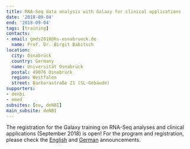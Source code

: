 ```yaml
---
title: RNA-Seq data analysis with Galaxy for clinical applications
date: '2018-09-04'
end: '2018-09-04'
tags: [training]
contacts:
- email: gmds2018@hs-osnabrueck.de
  name: Prof. Dr. Birgit Babitsch
location:
  city: Osnabrück
  country: Germany
  name: Universität Osnabrück
  postal: 49076 Osnabrück
  region: Westfalen
  street: Barbarastraße 21 (SL-Gebäude)
supporters:
- denbi
- emed
subsites: [eu, deNBI]
main_subsite: deNBI
---
```


The registration for the Galaxy training on RNA-Seq analyses and clinical applications (September 2018) is open! For the program and registration, please check the [English](https://www.denbi.de/22-training-cat/training-courses/599-rna-seq-data-analysis-with-galaxy-for-clinical-applications-gmds-2018) and [German](https://gmds.de/aktuelles-termine/tagungen-2018-willkommen/anmeldung-zur-tagung/) announcements.


